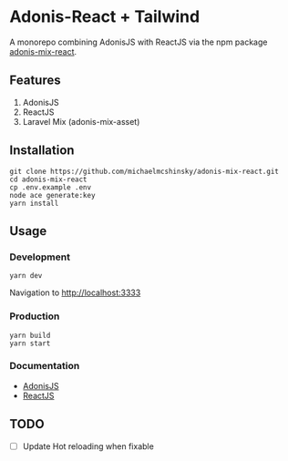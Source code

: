 # Adonis-React + Tailwind
A monorepo combining AdonisJS with ReactJS via the npm package [adonis-mix-react](https://github.com/wahyubucil/adonis-mix-asset#readme).

## Features
1. AdonisJS
2. ReactJS
3. Laravel Mix (adonis-mix-asset)

## Installation

```
git clone https://github.com/michaelmcshinsky/adonis-mix-react.git
cd adonis-mix-react
cp .env.example .env
node ace generate:key
yarn install
```

## Usage

### Development
```
yarn dev
```
Navigation to [http://localhost:3333](http://localhost:3333)

### Production
```
yarn build
yarn start
```

### Documentation

* [AdonisJS](https://preview.adonisjs.com/guides/quick-start)
* [ReactJS](https://reactjs.org/docs/getting-started.html)

## TODO

- [ ] Update Hot reloading when fixable
